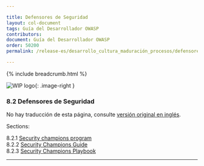 ```yaml
---

title: Defensores de Seguridad
layout: col-document
tags: Guía del Desarrollador OWASP
contributors:
document: Guía del Desarrollador OWASP
order: 50200
permalink: /release-es/desarrollo_cultura_maduración_procesos/defensores_seguridad/

---
```


{% include breadcrumb.html %}

<style type="text/css">
.image-right {
  height: 180px;
  display: block;
  margin-left: auto;
  margin-right: auto;
  float: right;
}
</style>

![WIP logo](../../../assets/images/dg_wip.png "Trabajo en curso"){: .image-right }

### 8.2 Defensores de Seguridad

No hay traducción de esta página, consulte [versión original en inglés][release1020].

Sections:  

8.2.1 [Security champions program](01-security-champions-program.md)  
8.2.2 [Security Champions Guide](02-security-champions-guide.md)  
8.2.3 [Security Champions Playbook](03-security-champions-playbook.md)  

----

[release1020]: https://github.com/OWASP/www-project-developer-guide/blob/main/release/10-culture-process/02-security-champions/toc.md
